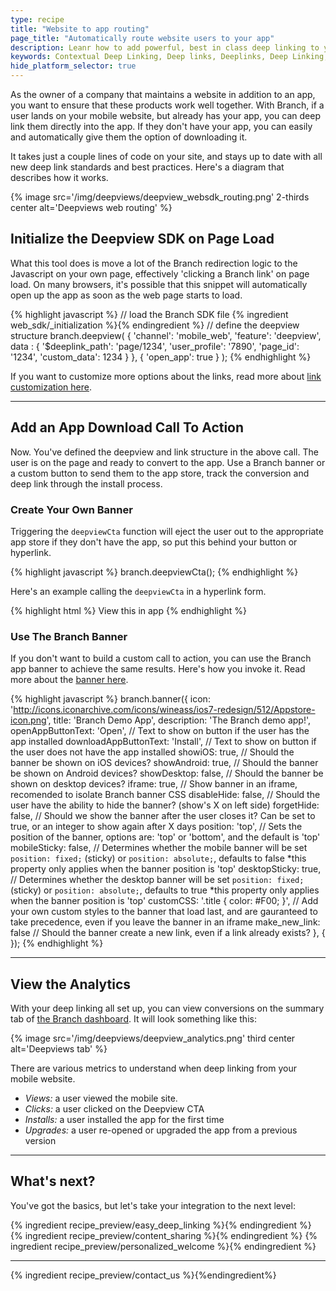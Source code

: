 ```yaml
---
type: recipe
title: "Website to app routing"
page_title: "Automatically route website users to your app"
description: Leanr how to add powerful, best in class deep linking to your mobile website..
keywords: Contextual Deep Linking, Deep links, Deeplinks, Deep Linking, Deeplinking, Deferred Deep Linking, Deferred Deeplinking, Google App Indexing, Google App Invites, Apple Universal Links, Apple Spotlight Search, Facebook App Links, AppLinks, Deepviews, Deep views
hide_platform_selector: true
---
```


As the owner of a company that maintains a website in addition to an app, you want to ensure that these products work well together. With Branch, if a user lands on your mobile website, but already has your app, you can deep link them directly into the app. If they don't have your app, you can easily and automatically give them the option of downloading it.

It takes just a couple lines of code on your site, and stays up to date with all new deep link standards and best practices. Here's a diagram that describes how it works.

{% image src='/img/deepviews/deepview_websdk_routing.png' 2-thirds center alt='Deepviews web routing' %}

## Initialize the Deepview SDK on Page Load

What this tool does is move a lot of the Branch redirection logic to the Javascript on your own page, effectively 'clicking a Branch link' on page load. On many browsers, it's possible that this snippet will automatically open up the app as soon as the web page starts to load. 

{% highlight javascript %}
// load the Branch SDK file
{% ingredient web_sdk/_initialization %}{% endingredient %}
// define the deepview structure
branch.deepview(
    {
      'channel': 'mobile_web',
      'feature': 'deepview',
      data : {
        '$deeplink_path': 'page/1234',
        'user_profile': '7890',
        'page_id': '1234',
        'custom_data': 1234
      }
    },
    {
      'open_app': true
    }
);
{% endhighlight %}

If you want to customize more options about the links, read more about [link customization here](https://dev.branch.io/link_configuration/).

-----

## Add an App Download Call To Action

Now. You've defined the deepview and link structure in the above call. The user is on the page and ready to convert to the app. Use a Branch banner or a custom button to send them to the app store, track the conversion and deep link through the install process.

### Create Your Own Banner

Triggering the `deepviewCta` function will eject the user out to the appropriate app store if they don't have the app, so put this behind your button or hyperlink.

{% highlight javascript %}
branch.deepviewCta();
{% endhighlight %}

Here's an example calling the `deepviewCta` in a hyperlink form.

{% highlight html %}
<a id='downloadapp' onclick='branch.deepviewCta()'>View this in app</a>
{% endhighlight %}

### Use The Branch Banner

If you don't want to build a custom call to action, you can use the Branch app banner to achieve the same results. Here's how you invoke it. Read more about the [banner here](https://dev.branch.io/recipes/app_download_banner/).

{% highlight javascript %}
branch.banner({
    icon: 'http://icons.iconarchive.com/icons/wineass/ios7-redesign/512/Appstore-icon.png',
    title: 'Branch Demo App',
    description: 'The Branch demo app!',
    openAppButtonText: 'Open',              // Text to show on button if the user has the app installed
    downloadAppButtonText: 'Install',      // Text to show on button if the user does not have the app installed
    showiOS: true,                          // Should the banner be shown on iOS devices?
    showAndroid: true,                      // Should the banner be shown on Android devices?
    showDesktop: false,                      // Should the banner be shown on desktop devices?
    iframe: true,                           // Show banner in an iframe, recomended to isolate Branch banner CSS
    disableHide: false,                     // Should the user have the ability to hide the banner? (show's X on left side)
    forgetHide: false,                      // Should we show the banner after the user closes it? Can be set to true, or an integer to show again after X days
    position: 'top',                        // Sets the position of the banner, options are: 'top' or 'bottom', and the default is 'top'
    mobileSticky: false,                    // Determines whether the mobile banner will be set `position: fixed;` (sticky) or `position: absolute;`, defaults to false *this property only applies when the banner position is 'top'
    desktopSticky: true,                    // Determines whether the desktop banner will be set `position: fixed;` (sticky) or `position: absolute;`, defaults to true *this property only applies when the banner position is 'top'
    customCSS: '.title { color: #F00; }',   // Add your own custom styles to the banner that load last, and are gauranteed to take precedence, even if you leave the banner in an iframe
    make_new_link: false                    // Should the banner create a new link, even if a link already exists?
}, { });
{% endhighlight %}

-----

## View the Analytics

With your deep linking all set up, you can view conversions on the summary tab of [the Branch dashboard](https://dashboard.branch.io). It will look something like this:

{% image src='/img/deepviews/deepview_analytics.png' third center alt='Deepviews tab' %}

There are various metrics to understand when deep linking from your mobile website.

- *Views:* a user viewed the mobile site.
- *Clicks:* a user clicked on the Deepview CTA
- *Installs:* a user installed the app for the first time
- *Upgrades:* a user re-opened or upgraded the app from a previous version

-----

## What's next?

You've got the basics, but let's take your integration to the next level:

{% ingredient recipe_preview/easy_deep_linking %}{% endingredient %}
{% ingredient recipe_preview/content_sharing %}{% endingredient %}
{% ingredient recipe_preview/personalized_welcome %}{% endingredient %}

-----

{% ingredient recipe_preview/contact_us %}{%endingredient%}
